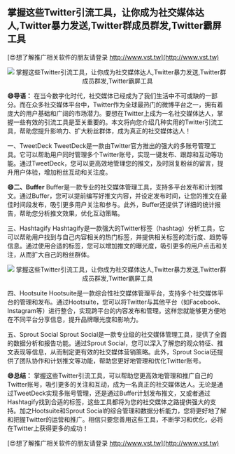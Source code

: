 ## **掌握这些Twitter引流工具，让你成为社交媒体达人,Twitter暴力发送,Twitter群成员群发,Twitter霸屏工具**

[😍想了解推广相关软件的朋友请登录 http://www.vst.tw](http://www.vst.tw)

 <center><img src="https://vst.tw/MP4/tuiguang/png/2.png" alt="掌握这些Twitter引流工具，让你成为社交媒体达人,Twitter暴力发送,Twitter群成员群发,Twitter霸屏工具"></center>

**😄导语：**
在当今数字化时代，社交媒体已经成为了我们生活中不可或缺的一部分。而在众多社交媒体平台中，Twitter作为全球最热门的微博平台之一，拥有着庞大的用户基础和广阔的市场潜力。要想在Twitter上成为一名社交媒体达人，掌握一些有效的引流工具是至关重要的。本文将向您介绍几种实用的Twitter引流工具，帮助您提升影响力、扩大粉丝群体，成为真正的社交媒体达人！

一、TweetDeck
TweetDeck是一款由Twitter官方推出的强大的多账号管理工具。它可以帮助用户同时管理多个Twitter账号，实现一键发布、跟踪和互动等功能。通过TweetDeck，您可以更高效地管理您的推文，及时回复粉丝的留言，提升用户体验，增加粉丝互动和关注度。

**😄二、Buffer**
Buffer是一款专业的社交媒体管理工具，支持多平台发布和计划推文。通过Buffer，您可以提前编写好推文内容，并设定发布时间，让您的推文在最佳时间段发布，吸引更多用户关注和参与。此外，Buffer还提供了详细的统计报告，帮助您分析推文效果，优化互动策略。

三、Hashtagify
Hashtagify是一款强大的Twitter标签（hashtag）分析工具，它可以帮助用户找到与自己内容相关的热门标签，并提供相关标签的流行度、趋势等信息。通过使用合适的标签，您可以增加推文的曝光度，吸引更多的用户点击和关注，从而扩大自己的粉丝群体。

 <center><img src="https://vst.tw/MP4/tuiguang/png/6.png" alt="掌握这些Twitter引流工具，让你成为社交媒体达人,Twitter暴力发送,Twitter群成员群发,Twitter霸屏工具"></center>

四、Hootsuite
Hootsuite是一款综合性社交媒体管理平台，支持多个社交媒体平台的管理和发布。通过Hootsuite，您可以将Twitter与其他平台（如Facebook、Instagram等）进行整合，实现跨平台的内容发布和管理。这样您就能够更方便地在不同平台分享信息，提升品牌曝光度和影响力。

五、Sprout Social
Sprout Social是一款专业级的社交媒体管理工具，提供了全面的数据分析和报告功能。通过Sprout Social，您可以深入了解您的观众特征、推文表现等信息，从而制定更有效的社交媒体营销策略。此外，Sprout Social还提供了团队协作和计划推文等功能，帮助您更好地管理和优化Twitter账号。

**😄总结：**
掌握这些Twitter引流工具，可以帮助您更高效地管理和推广自己的Twitter账号，吸引更多的关注和互动，成为一名真正的社交媒体达人。无论是通过TweetDeck实现多账号管理，还是通过Buffer计划发布推文，又或者通过Hashtagify找到合适的标签，这些工具都将为您的社交媒体之路提供强大的支持。加之Hootsuite和Sprout Social的综合管理和数据分析能力，您将更好地了解和把握Twitter的运营和推广。相信只要您善用这些工具，不断学习和优化，必将在Twitter上获得更多的成功！

[😍想了解推广相关软件的朋友请登录 http://www.vst.tw](http://www.vst.tw)



